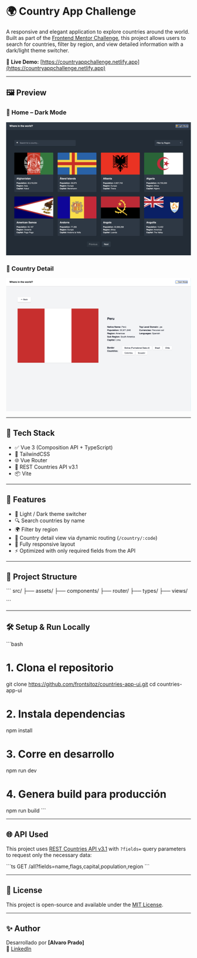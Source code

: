 # 🌍 Country App Challenge

A responsive and elegant application to explore countries around the world.  
Built as part of the [Frontend Mentor Challenge](https://www.frontendmentor.io/challenges/rest-countries-api-with-color-theme-switcher-48f6e9c3), this project allows users to search for countries, filter by region, and view detailed information with a dark/light theme switcher.

🔗 **Live Demo:** [https://countryappchallenge.netlify.app](https://countryappchallenge.netlify.app)

---

## 🖼️ Preview

### 🌙 Home – Dark Mode

<img src="./src/assets/home_dark.png" alt="Dark mode" width="600"/>

### 📄 Country Detail

<img src="./src/assets/info_countries_light.png" alt="Detail" width="600"/>

---

## 🚀 Tech Stack

- ✅ Vue 3 (Composition API + TypeScript)
- 🎨 TailwindCSS
- 🌐 Vue Router
- 🔄 REST Countries API v3.1
- 📦 Vite

---

## 🧩 Features

- 🌙 Light / Dark theme switcher
- 🔍 Search countries by name
- 🌍 Filter by region
- 📄 Country detail view via dynamic routing (`/country/:code`)
- 📱 Fully responsive layout
- ⚡ Optimized with only required fields from the API

---

## 📁 Project Structure

\`\`\`
src/
├── assets/
├── components/
├── router/
├── types/
├── views/

\`\`\`

---

## 🛠️ Setup & Run Locally

\`\`\`bash

# 1. Clona el repositorio

git clone https://github.com/frontsitoz/countries-app-ui.git
cd countries-app-ui

# 2. Instala dependencias

npm install

# 3. Corre en desarrollo

npm run dev

# 4. Genera build para producción

npm run build
\`\`\`

---

## 🌐 API Used

This project uses [REST Countries API v3.1](https://restcountries.com/) with `?fields=` query parameters to request only the necessary data:

\`\`\`ts
GET /all?fields=name,flags,capital,population,region
\`\`\`

---

## 📄 License

This project is open-source and available under the [MIT License](LICENSE).

---

## ✨ Author

Desarrollado por **[Alvaro Prado]**  
🔗 [LinkedIn](https://www.linkedin.com/in/alvaro-prado-tenorio/)
